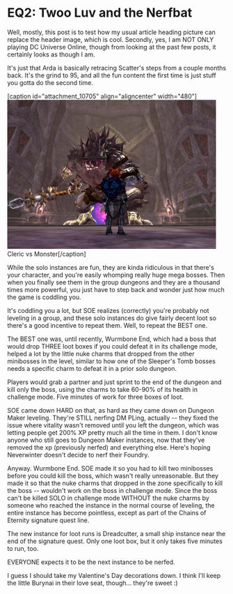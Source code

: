 # EQ2: Twoo Luv and the Nerfbat

Well, mostly, this post is to test how my usual article heading picture can replace the header image, which is cool. Secondly, yes, I am NOT ONLY playing DC Universe Online, though from looking at the past few posts, it certainly looks as though I am.

It's just that Arda is basically retracing Scatter's steps from a couple months back. It's the grind to 95, and all the fun content the first time is just stuff you gotta do the second time.

[caption id="attachment\_10705" align="aligncenter" width="480"][![Cleric vs Monster](../uploads/2013/02/EverQuest2-2013-02-16-14-48-03-41-480x342.jpg)](../uploads/2013/02/EverQuest2-2013-02-16-14-48-03-41.jpg) Cleric vs Monster[/caption]

While the solo instances are fun, they are kinda ridiculous in that there's your character, and you're easily whomping really huge mega bosses. Then when you finally see them in the group dungeons and they are a thousand times more powerful, you just have to step back and wonder just how much the game is coddling you.

It's coddling you a lot, but SOE realizes (correctly) you're probably not leveling in a group, and these solo instances do give fairly decent loot so there's a good incentive to repeat them. Well, to repeat the BEST one.

The BEST one was, until recently, Wurmbone End, which had a boss that would drop THREE loot boxes if you could defeat it in its challenge mode, helped a lot by the little nuke charms that dropped from the other minibosses in the level, similar to how one of the Sleeper's Tomb bosses needs a specific charm to defeat it in a prior solo dungeon.

Players would grab a partner and just sprint to the end of the dungeon and kill only the boss, using the charms to take 60-90% of its health in challenge mode. Five minutes of work for three boxes of loot.

SOE came down HARD on that, as hard as they came down on Dungeon Maker leveling. They're STILL nerfing DM PLing, actually -- they fixed the issue where vitality wasn't removed until you left the dungeon, which was letting people get 200% XP pretty much all the time in them. I don't know anyone who still goes to Dungeon Maker instances, now that they've removed the xp (previously nerfed) and everything else. Here's hoping Neverwinter doesn't decide to nerf their Foundry.

Anyway. Wurmbone End. SOE made it so you had to kill two minibosses before you could kill the boss, which wasn't really unreasonable. But they made it so that the nuke charms that dropped in the zone specifically to kill the boss -- wouldn't work on the boss in challenge mode. Since the boss can't be killed SOLO in challenge mode WITHOUT the nuke charms by someone who reached the instance in the normal course of leveling, the entire instance has become pointless, except as part of the Chains of Eternity signature quest line.

The new instance for loot runs is Dreadcutter, a small ship instance near the end of the signature quest. Only one loot box, but it only takes five minutes to run, too.

EVERYONE expects it to be the next instance to be nerfed.

I guess I should take my Valentine's Day decorations down. I think I'll keep the little Burynai in their love seat, though... they're sweet :)

